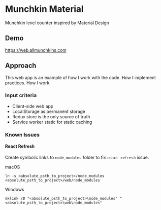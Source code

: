 # Munchkin Material

Munchkin level counter inspired by Material Design

## Demo

https://web.allmunchkins.com

## Approach

This web app is an example of how I work with the code. How I implement practices.
How I work.

### Input criteria

- Client-side web app
- LocalStorage as permanent storage
- Redux store is the only source of truth
- Service worker static for static caching

### Known Issues

#### React Refresh

Create symbolic links to `node_modules` folder to fix `react-refresh` issue.

macOS

```shell
ln -s <absolute_psth_to_project>/node_modules <absolute_psth_to_project>/web/node_modules
```

Windows

```shell
mklink /D "<absolute_psth_to_project>\node_modules" "<absolute_psth_to_project>\web\node_modules"
```
